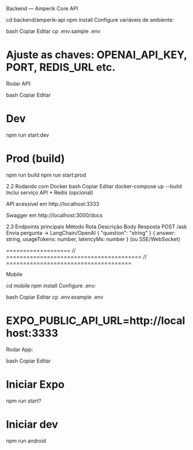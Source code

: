 Backend — Amperik Core API


cd backend/amperik-api
npm install
Configure variáveis de ambiente:

bash
Copiar
Editar
cp .env.sample .env
# Ajuste as chaves: OPENAI_API_KEY, PORT, REDIS_URL etc.
Rodar API:

bash
Copiar
Editar
# Dev
npm run start:dev

# Prod (build)
npm run build
npm run start:prod

2.2 Rodando com Docker
bash
Copiar
Editar
docker-compose up --build
Inclui serviço API + Redis (opcional)

API acessível em http://localhost:3333

Swagger em http://localhost:3000/docs

2.3 Endpoints principais
Método	Rota	Descrição	Body	Resposta
POST	/ask	Envia pergunta → LangChain/OpenAI	{ "question": "string" }	{ answer: string, usageTokens: number, latencyMs: number } (ou SSE/WebSocket)


=================== // ======================================== // =====================================


Mobile

cd mobile
npm install
Configure .env:

bash
Copiar
Editar
cp .env.example .env
# EXPO_PUBLIC_API_URL=http://localhost:3333
Rodar App:

bash
Copiar
Editar
# Iniciar Expo
npm run start?

# Iniciar dev
npm run android

